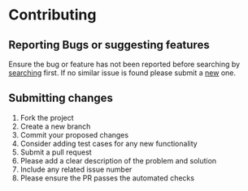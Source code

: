 # Contributing

## Reporting Bugs or suggesting features

Ensure the bug or feature has not been reported before searching by [searching](https://github.com/fernandopasik/.dotfiles/issues) first. If no similar issue is found please submit a [new](https://github.com/fernandopasik/.dotfiles/issues/new/choose) one.

## Submitting changes

1. Fork the project
2. Create a new branch
3. Commit your proposed changes
4. Consider adding test cases for any new functionality
5. Submit a pull request
6. Please add a clear description of the problem and solution
7. Include any related issue number
8. Please ensure the PR passes the automated checks
